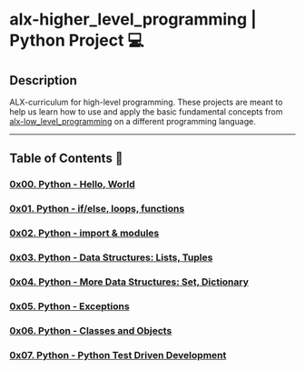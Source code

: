 # alx-higher_level_programming | Python Project :computer:

## Description
ALX-curriculum for high-level programming. These projects are meant to help us learn how to use and apply the basic fundamental concepts from [alx-low_level_programming](./https://github.com/bedzon94/alx-low_level_programming/blob/main) on a different programming language.

---
## Table of Contents :open_file_folder:

### [0x00. Python - Hello, World](./0x00-python-hello_world)

### [0x01. Python - if/else, loops, functions](./0x01-python-if_else_loops_functions)

### [0x02. Python - import & modules](./0x02-python-import_modules)

### [0x03. Python - Data Structures: Lists, Tuples](./0x03-python-data_structures)

### [0x04. Python - More Data Structures: Set, Dictionary](./0x04-python-more_data_structures)

### [0x05. Python - Exceptions](./0x05-python-exceptions)

### [0x06. Python - Classes and Objects](./0x06-python-classes)

### [0x07. Python - Python Test Driven Development](./0x07-python-test_driven_development)
